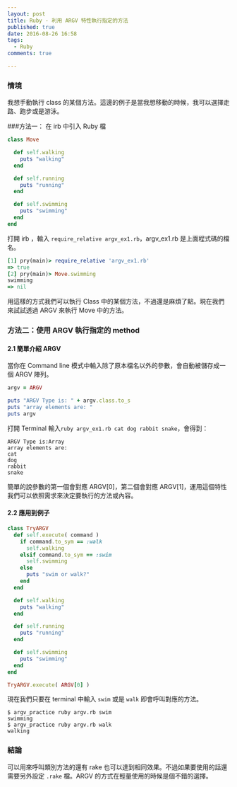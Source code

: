 ```yaml
---
layout: post
title: Ruby - 利用 ARGV 特性執行指定的方法
published: true
date: 2016-08-26 16:58
tags:
  - Ruby
comments: true

---
```

### 情境

我想手動執行 class 的某個方法。這邊的例子是當我想移動的時候，我可以選擇走路、跑步或是游泳。

###方法一： 在 irb 中引入 Ruby 檔

```rb
class Move

  def self.walking
    puts "walking"
  end

  def self.running
    puts "running"
  end

  def self.swimming
    puts "swimming"
  end
end

```

打開 irb ，輸入 `require_relative argv_ex1.rb`，argv_ex1.rb 是上面程式碼的檔名。

```rb
[1] pry(main)> require_relative 'argv_ex1.rb'
=> true
[2] pry(main)> Move.swimming
swimming
=> nil
```

用這樣的方式我們可以執行 Class 中的某個方法，不過還是麻煩了點。現在我們來試試透過 ARGV 來執行 Move 中的方法。


### 方法二：使用 ARGV 執行指定的 method

#### 2.1 簡單介紹 ARGV

當你在 Command line 模式中輸入除了原本檔名以外的參數，會自動被儲存成一個 ARGV 陣列。

```rb
argv = ARGV

puts "ARGV Type is: " + argv.class.to_s
puts "array elements are: "
puts argv
```

打開 Terminal 輸入`ruby argv_ex1.rb cat dog rabbit snake`，會得到：

```
ARGV Type is:Array
array elements are:
cat
dog
rabbit
snake
```

簡單的說參數的第一個會對應 ARGV[0]，第二個會對應 ARGV[1]，運用這個特性我們可以依照需求來決定要執行的方法或內容。

#### 2.2 應用到例子

```rb
class TryARGV
  def self.execute( command )
    if command.to_sym == :walk
      self.walking
    elsif command.to_sym == :swim
      self.swimming
    else
      puts "swim or walk?"
    end
  end

  def self.walking
    puts "walking"
  end

  def self.running
    puts "running"
  end

  def self.swimming
    puts "swimming"
  end
end

TryARGV.execute( ARGV[0] )
```

現在我們只要在 terminal 中輸入 `swim` 或是 `walk` 即會呼叫對應的方法。

```
$ argv_practice ruby argv.rb swim
swimming
$ argv_practice ruby argv.rb walk
walking
```

### 結論

可以用來呼叫類別方法的還有 rake 也可以達到相同效果。不過如果要使用的話還需要另外設定 `.rake` 檔。ARGV 的方式在輕量使用的時候是個不錯的選擇。